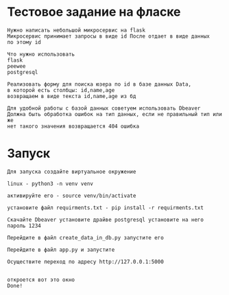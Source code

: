 <h1>Тестовое задание на фласке</h1>

    Нужно написать небольшой микросервис на flask
    Микросервис принимает запросы в виде id После отдает в виде данных
    по этому id 

    Что нужно использовать 
    flask
    peewee
    postgresql

    Реализовать форму для поиска юзера по id в базе данных Data,
    в которой есть столбцы: id,name,age
    возвращаем в виде текста id,name,age из бд

    Для удобной работы с базой данных советуем использовать Dbeaver
    Должна быть обработка ошибок на тип данных, если не правильный тип или же
    нет такого значения возвращается 404 ошибка

<h1>Запуск</h1>
    
    Для запуска создайте виртуальное окружение
    
    linux - python3 -n venv venv
    
    активируйте его - source venv/bin/activate
    
    установите файл requirments.txt - pip install -r requirments.txt
    
    Скачайте Dbeaver установите драйве postgresql установите на него пароль 1234
    
    Перейдите в файл create_data_in_db.py запустите его
   
    Перейдите в файл app.py и запустите 

    Осуществите переход по адресу http://127.0.0.1:5000
    
    
    откроется вот это окно
    Done!
    
